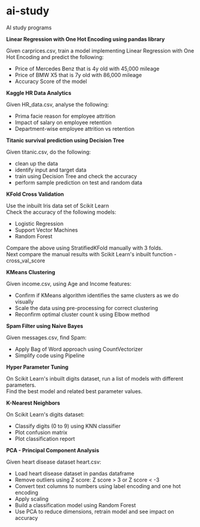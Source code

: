 # ai-study
AI study programs

**Linear Regression with One Hot Encoding using pandas library**

Given carprices.csv, train a model implementing Linear Regression with One Hot Encoding and predict the following:
- Price of Mercedes Benz that is 4y old with 45,000 mileage
- Price of BMW X5 that is 7y old with 86,000 mileage
- Accuracy Score of the model

**Kaggle HR Data Analytics**

Given HR_data.csv, analyse the following:
- Prima facie reason for employee attrition
- Impact of salary on employee retention
- Department-wise employee attrition vs retention

**Titanic survival prediction using Decision Tree**

Given titanic.csv, do the following:
- clean up the data
- identify input and target data
- train using Decision Tree and check the accuracy
- perform sample prediction on test and random data

**KFold Cross Validation**

Use the inbuilt Iris data set of Scikit Learn\
Check the accuracy of the following models:
- Logistic Regression
- Support Vector Machines
- Random Forest

Compare the above using StratifiedKFold manually with 3 folds.\
Next compare the manual results with Scikit Learn's inbuilt function - cross_val_score

**KMeans Clustering**

Given income.csv, using Age and Income features:
- Confirm if KMeans algorithm identifies the same clusters as we do visually
- Scale the data using pre-processing for correct clustering
- Reconfirm optimal cluster count k using Elbow method

**Spam Filter using Naive Bayes**

Given messages.csv, find Spam:
 - Apply Bag of Word approach using CountVectorizer
 - Simplify code using Pipeline

**Hyper Parameter Tuning**

On Scikit Learn's inbuilt digits dataset, run a list of models with different parameters.\
Find the best model and related best parameter values.

**K-Nearest Neighbors**

On Scikit Learn's digits dataset:
- Classify digits (0 to 9) using KNN classifier
- Plot confusion matrix
- Plot classification report

**PCA - Principal Component Analysis**

Given heart disease dataset heart.csv:

- Load heart disease dataset in pandas dataframe
- Remove outliers using Z score: Z score > 3 or Z score < -3
- Convert text columns to numbers using label encoding and one hot encoding
- Apply scaling
- Build a classification model using Random Forest
- Use PCA to reduce dimensions, retrain model and see impact on accuracy
